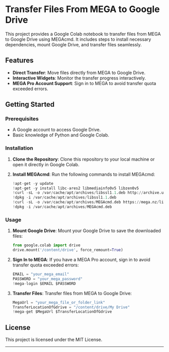 
# Transfer Files From MEGA to Google Drive

This project provides a Google Colab notebook to transfer files from MEGA to Google Drive using MEGAcmd. It includes steps to install necessary dependencies, mount Google Drive, and transfer files seamlessly.

## Features

- **Direct Transfer**: Move files directly from MEGA to Google Drive.
- **Interactive Widgets**: Monitor the transfer progress interactively.
- **MEGA Pro Account Support**: Sign in to MEGA to avoid transfer quota exceeded errors.

## Getting Started

### Prerequisites

- A Google account to access Google Drive.
- Basic knowledge of Python and Google Colab.

### Installation

1. **Clone the Repository**: Clone this repository to your local machine or open it directly in Google Colab.

2. **Install MEGAcmd**: Run the following commands to install MEGAcmd:
    ```python
    !apt-get -y update
    !apt-get -y install libc-ares2 libmediainfo0v5 libzen0v5
    !curl -sL -o /var/cache/apt/archives/libssl1.1.deb http://archive.ubuntu.com/ubuntu/pool/main/o/openssl/libssl1.1_1.1.1f-1ubuntu2_amd64.deb
    !dpkg -i /var/cache/apt/archives/libssl1.1.deb
    !curl -sL -o /var/cache/apt/archives/MEGAcmd.deb https://mega.nz/linux/MEGAsync/xUbuntu_21.10/amd64/megacmd-xUbuntu_21.10_amd64.deb
    !dpkg -i /var/cache/apt/archives/MEGAcmd.deb
    ```

### Usage

1. **Mount Google Drive**: Mount your Google Drive to save the downloaded files:
    ```python
    from google.colab import drive
    drive.mount('/content/drive', force_remount=True)
    ```

2. **Sign In to MEGA**: If you have a MEGA Pro account, sign in to avoid transfer quota exceeded errors:
    ```python
    EMAIL = "your_mega_email"
    PASSWORD = "your_mega_password"
    !mega-login $EMAIL $PASSWORD
    ```

3. **Transfer Files**: Transfer files from MEGA to Google Drive:
    ```python
    MegaUrl = "your_mega_file_or_folder_link"
    TransferLocationOfGdrive = "/content/drive/My Drive"
    !mega-get $MegaUrl $TransferLocationOfGdrive
    ```

## License

This project is licensed under the MIT License.

---

